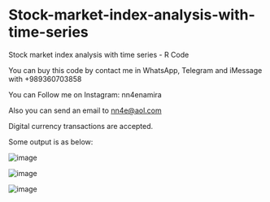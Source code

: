 # Stock-market-index-analysis-with-time-series
Stock market index analysis with time series - R Code

You can buy this code by contact me in WhatsApp, Telegram and iMessage with +989360703858

You can Follow me on Instagram: nn4enamira

Also you can send an email to nn4e@aol.com

Digital currency transactions are accepted.

Some output is as below:

![image](https://github.com/user-attachments/assets/20f94ac6-9bc2-4d27-b9e1-eca611ec397d)

![image](https://github.com/user-attachments/assets/da171611-6d1d-47f3-8eec-b9aa1c73f50e)

![image](https://github.com/user-attachments/assets/5ee79ee1-2dbf-43d2-8bb2-f2a11d6f7e87)



